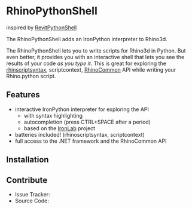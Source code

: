 ﻿# RhinoPythonShell

inspired by [RevitPythonShell](https://github.com/architecture-building-systems/revitpythonshell)

The RhinoPythonShell adds an IronPython interpreter to  Rhino3d. 

The RhinoPythonShell lets you to write scripts for Rhino3d in Python. But even better, it provides you with an
interactive shell that lets you see the results of your code *as you type it*. This is great for exploring the [rhinscriptsyntax](https://developer.rhino3d.com/api/RhinoScriptSyntax/), scriptcontext, [RhinoCommon](https://developer.rhino3d.com/api/RhinoCommon/html/R_Project_RhinoCommon.htm) API while 
writing your Rhino.python script. 

## Features

- interactive IronPython interpreter for exploring the API
  - with syntax highlighting
  - autocompletion (press CTRL+SPACE after a period)
  - based on the [IronLab](http://code.google.com/p/ironlab/) project
- batteries included! (rhinoscriptsyntax, scriptcontext)
- full access to the .NET framework and the RhinoCommon API

## Installation

## Contribute

- Issue Tracker: 
- Source Code: 
